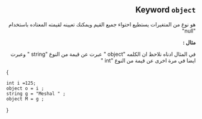 <div dir = rtl > 

## Keyword `object`
 هو نوع من المتغيرات يستطيع احتواء جميع القيم ويمكنك تعيينه لقيمته المعتاده باستخدام "null"


**مثال :**

 في المثال ادناه نلاحظ ان الكلمه "object " عبرت عن قيمة من النوع "string " وعبرت ايضا في مرة اخرى عن قيمة من النوع "int "
<div dir = ltr > 

{


    int i =125;
    object o = i ;
    string g = "Meshal " ;
    object M = g ;
   
}


</dir>
</dir>